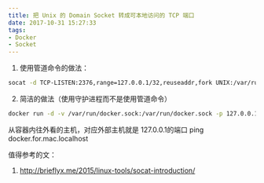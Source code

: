 ```yaml
---
title: 把 Unix 的 Domain Socket 转成可本地访问的 TCP 端口
date: 2017-10-31 15:27:33
tags:
- Docker
- Socket
---
```



1. 使用管道命令的做法：

```bash
socat -d TCP-LISTEN:2376,range=127.0.0.1/32,reuseaddr,fork UNIX:/var/run/docker.sock
```

2. 简洁的做法（使用守护进程而不是使用管道命令）

```bash
docker run -d -v /var/run/docker.sock:/var/run/docker.sock -p 127.0.0.1:2375:2375 bobrik/socat TCP-LISTEN:2375,fork UNIX-CONNECT:/var/run/docker.sock
```

从容器内往外看的主机，对应外部主机就是 127.0.0.1的端口
ping docker.for.mac.localhost

值得参考的文：
1. http://brieflyx.me/2015/linux-tools/socat-introduction/





